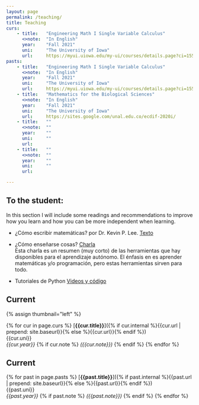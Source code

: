 ```yaml
---
layout: page
permalink: /teaching/
title: Teaching
curs:
    - title:   "Engineering Math I Single Variable Calculus"
      <>note:  "In English"
      year:    "Fall 2021"
      uni:     "The University of Iowa"
      url:     https://myui.uiowa.edu/my-ui/courses/details.page?ci=155573&id=941316
pasts:
    - title:   "Engineering Math I Single Variable Calculus"
      <>note:  "In English"
      year:    "Fall 2021"
      uni:     "The University of Iowa"
      url:     https://myui.uiowa.edu/my-ui/courses/details.page?ci=155573&id=941316 
    - title:   "Mathematics for the Biological Sciences"
      <>note:  "In English"
      year:    "Fall 2021"
      uni:     "The University of Iowa"
      url:     https://sites.google.com/unal.edu.co/ecdif-2020i/
    - title:   ""
      <>note:  ""
      year:    ""
      uni:     ""
      url:
    - title:   ""
      <>note:  ""
      year:    ""
      uni:     ""
      url:

---
```


## To the student: 
In this section I will include some readings and recommendations to improve how you learn and  how you can be more independent when learning.
- ¿Cómo escribir matemáticas? por Dr. Kevin P. Lee. [Texto](https://drive.google.com/file/d/16ZX_W6Cavz5x3HQockBGEuJxnasIT7LM/view?usp=sharing) 
- ¿Cómo enseñarse cosas? [Charla](https://drive.google.com/file/d/1scFYa1vfBog3Il0icdKs0MjSdB5pwipq/view?usp=sharing) 
<br> Esta charla es un resumen (muy corto) de las herramientas que hay disponibles para el aprendizaje autónomo. El énfasis en es aprender matemáticas y/o programación, pero estas herramientas sirven para todo.

- Tutoriales de Python [Videos y código](https://drive.google.com/drive/folders/1-cNsHTWosjvuEo8F7eOjHGevE88UzzoW?usp=sharing)

## Current
{% assign thumbnail="left" %}

{% for cur in page.curs %}
[**{{cur.title}}**]({% if cur.internal %}{{cur.url | prepend: site.baseurl}}{% else %}{{cur.url}}{% endif %})<br />
{{cur.uni}}<br />
*{{cur.year}}*
{% if cur.note %} *({{cur.note}})*
{% endif %}
{% endfor %}

## Current 
{% for past in page.pasts %}
[**{{past.title}}**]({% if past.internal %}{{past.url | prepend: site.baseurl}}{% else %}{{past.url}}{% endif %})<br />
{{past.uni}}<br />
*{{past.year}}*
{% if past.note %} *({{past.note}})*
{% endif %}
{% endfor %}


